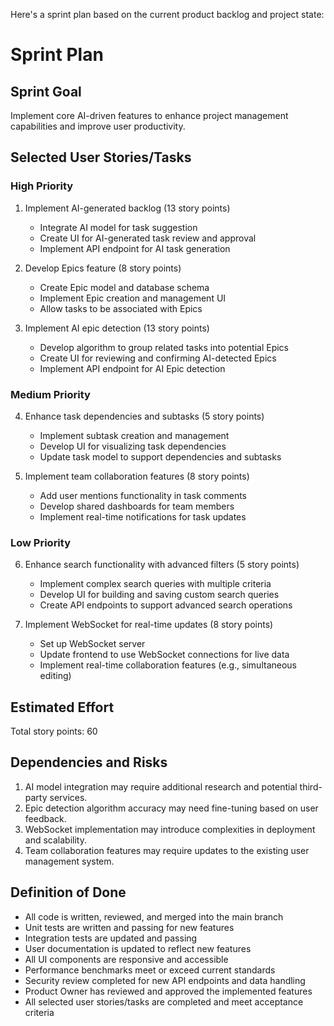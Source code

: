 Here's a sprint plan based on the current product backlog and project state:

# Sprint Plan

## Sprint Goal

Implement core AI-driven features to enhance project management capabilities and improve user
productivity.

## Selected User Stories/Tasks

### High Priority

1. Implement AI-generated backlog (13 story points)

    - Integrate AI model for task suggestion
    - Create UI for AI-generated task review and approval
    - Implement API endpoint for AI task generation

2. Develop Epics feature (8 story points)

    - Create Epic model and database schema
    - Implement Epic creation and management UI
    - Allow tasks to be associated with Epics

3. Implement AI epic detection (13 story points)
    - Develop algorithm to group related tasks into potential Epics
    - Create UI for reviewing and confirming AI-detected Epics
    - Implement API endpoint for AI Epic detection

### Medium Priority

4. Enhance task dependencies and subtasks (5 story points)

    - Implement subtask creation and management
    - Develop UI for visualizing task dependencies
    - Update task model to support dependencies and subtasks

5. Implement team collaboration features (8 story points)
    - Add user mentions functionality in task comments
    - Develop shared dashboards for team members
    - Implement real-time notifications for task updates

### Low Priority

6. Enhance search functionality with advanced filters (5 story points)

    - Implement complex search queries with multiple criteria
    - Develop UI for building and saving custom search queries
    - Create API endpoints to support advanced search operations

7. Implement WebSocket for real-time updates (8 story points)
    - Set up WebSocket server
    - Update frontend to use WebSocket connections for live data
    - Implement real-time collaboration features (e.g., simultaneous editing)

## Estimated Effort

Total story points: 60

## Dependencies and Risks

1. AI model integration may require additional research and potential third-party services.
2. Epic detection algorithm accuracy may need fine-tuning based on user feedback.
3. WebSocket implementation may introduce complexities in deployment and scalability.
4. Team collaboration features may require updates to the existing user management system.

## Definition of Done

-   All code is written, reviewed, and merged into the main branch
-   Unit tests are written and passing for new features
-   Integration tests are updated and passing
-   User documentation is updated to reflect new features
-   All UI components are responsive and accessible
-   Performance benchmarks meet or exceed current standards
-   Security review completed for new API endpoints and data handling
-   Product Owner has reviewed and approved the implemented features
-   All selected user stories/tasks are completed and meet acceptance criteria
